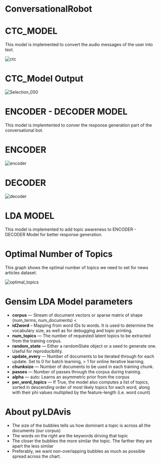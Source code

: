 # ConversationalRobot

# CTC_MODEL

This model is implemented to convert the audio messages of the user into text.

![ctc](https://user-images.githubusercontent.com/56124350/85904215-c2386d00-b825-11ea-99cf-b635187e99cc.png)

# CTC_Model Output

![Selection_050](https://user-images.githubusercontent.com/56124350/85904301-f7dd5600-b825-11ea-8646-ffc41a9d8438.png)

# ENCODER - DECODER MODEL

This model is implemtented to conver the response generation part of the conversational bot.

# ENCODER 

![encoder](https://user-images.githubusercontent.com/56124350/85904325-0c215300-b826-11ea-9312-e8ccd9cb2ce1.png)

# DECODER 

![decoder](https://user-images.githubusercontent.com/56124350/85904328-0e83ad00-b826-11ea-9f48-179de5c00319.png)

# LDA MODEL 

This model is implemented to add topic awareness to ENCODER - DECODER Model for better response generation.

# Optimal Number of Topics

This graph shows the optimal number of topics we need to set for news articles dataset.

![optimal_topics](https://user-images.githubusercontent.com/56124350/85904664-f2ccd680-b826-11ea-8ba2-09607478d22e.png)

# Gensim LDA Model parameters

* **corpus** —   Stream of document vectors or sparse matrix of shape (num_terms, num_documents) <
* **id2word** – Mapping from word IDs to words. It is used to determine the vocabulary size, as well as for debugging and topic printing.
* **num_topics** — The number of requested latent topics to be extracted from the training corpus.
* **random_state** — Either a randomState object or a seed to generate one. Useful for reproducibility.
* **update_every** — Number of documents to be iterated through for each update. Set to 0 for batch learning, > 1 for online iterative learning.
* **chunksize** — Number of documents to be used in each training chunk.
* **passes** — Number of passes through the corpus during training.
* **alpha** — auto: Learns an asymmetric prior from the corpus
* **per_word_topics** — If True, the model also computes a list of topics, sorted in descending order of most likely topics for each word, along with their phi values multiplied by the feature-length (i.e. word count)


# About pyLDAvis

* The size of the bubbles tells us how dominant a topic is across all the documents (our corpus)
* The words on the right are the keywords driving that topic
* The closer the bubbles the more similar the topic. The farther they are apart the less similar
* Preferably, we want non-overlapping bubbles as much as possible spread across the chart.

